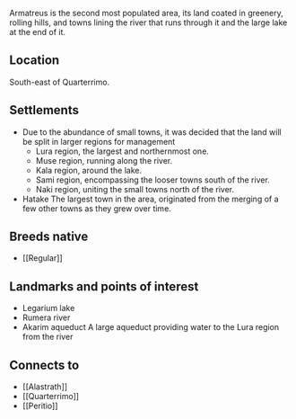 Armatreus is the second most populated area, its land coated in greenery, rolling hills, and towns lining the river that runs through it and the large lake at the end of it.
## Location
South-east of Quarterrimo.
## Settlements
- Due to the abundance of small towns, it was decided that the land will be split in larger regions for management
	- Lura region, the largest and northernmost one.
	- Muse region, running along the river.
	- Kala region, around the lake.
	- Sami region, encompassing the looser towns south of the river.
	- Naki region, uniting the small towns north of the river.
- Hatake
	The largest town in the area, originated from the merging of a few other towns as they grew over time.
## Breeds native
- [[Regular]]
## Landmarks and points of interest
- Legarium lake
- Rumera river
- Akarim aqueduct
	A large aqueduct providing water to the Lura region from the river
## Connects to
- [[Alastrath]]
- [[Quarterrimo]]
- [[Peritio]]